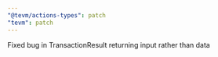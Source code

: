 ```yaml
---
"@tevm/actions-types": patch
"tevm": patch
---
```


Fixed bug in TransactionResult returning input rather than data
